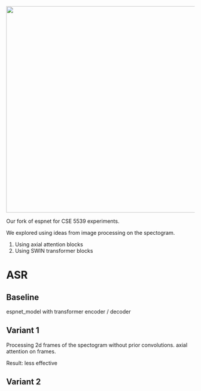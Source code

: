 <div align="left"><img src="doc/image/espnet_logo1.png" width="550"/></div>

Our fork of espnet for CSE 5539 experiments.

We explored using ideas from image processing on the spectogram. 

1. Using axial attention blocks
2. Using SWIN transformer blocks

# ASR

## Baseline

espnet_model with transformer encoder / decoder

## Variant 1

Processing 2d frames of the spectogram without prior convolutions. axial
attention on frames.

Result: less effective

## Variant 2

